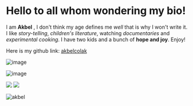 # Hello to all whom wondering my bio! #
I am **Akbel** , I don't think my age defines me *well* that is why I won't write it. 
I like *story-telling*, *children's literature*, watching *documentaries* and *experimental cooking*. 
I have two kids and a bunch of **hope and joy**. Enjoy! 



Here is my github link: 
[akbelcolak](http://github.com)


![image](file:///Users/akbel/Desktop/akbel.png)

![image](/Desktop/akbel.png)

<img src= "(file:///Users/akbel/Desktop/akbel.png)">

<img src= "(https://github.com/HackYourFutureBelgium/class-6/issues/5)" >


![akbel](/images/akbel.png)



